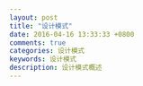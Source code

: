 ```yaml
---
layout: post
title: "设计模式"
date: 2016-04-16 13:33:33 +0800
comments: true
categories: 设计模式
keywords: 设计模式
description: 设计模式概述
---
```



